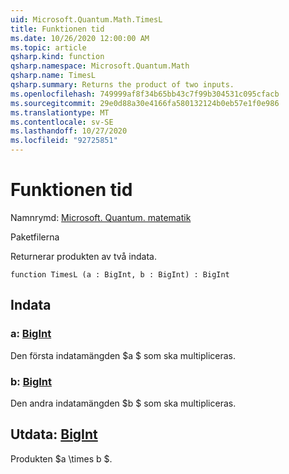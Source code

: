 ```yaml
---
uid: Microsoft.Quantum.Math.TimesL
title: Funktionen tid
ms.date: 10/26/2020 12:00:00 AM
ms.topic: article
qsharp.kind: function
qsharp.namespace: Microsoft.Quantum.Math
qsharp.name: TimesL
qsharp.summary: Returns the product of two inputs.
ms.openlocfilehash: 749999af8f34b65bb43c7f99b304531c095cfacb
ms.sourcegitcommit: 29e0d88a30e4166fa580132124b0eb57e1f0e986
ms.translationtype: MT
ms.contentlocale: sv-SE
ms.lasthandoff: 10/27/2020
ms.locfileid: "92725851"
---
```

# <a name="timesl-function"></a>Funktionen tid

Namnrymd: [Microsoft. Quantum. matematik](xref:Microsoft.Quantum.Math)

Paketfilerna [](https://nuget.org/packages/)


Returnerar produkten av två indata.

```qsharp
function TimesL (a : BigInt, b : BigInt) : BigInt
```


## <a name="input"></a>Indata

### <a name="a--bigint"></a>a: [BigInt](xref:microsoft.quantum.lang-ref.bigint)

Den första indatamängden $a $ som ska multipliceras.


### <a name="b--bigint"></a>b: [BigInt](xref:microsoft.quantum.lang-ref.bigint)

Den andra indatamängden $b $ som ska multipliceras.



## <a name="output--bigint"></a>Utdata: [BigInt](xref:microsoft.quantum.lang-ref.bigint)

Produkten $a \times b $.